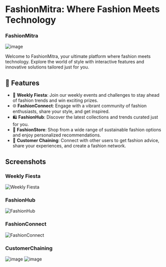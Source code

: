 # FashionMitra: Where Fashion Meets Technology

###  FashionMitra
![image](https://github.com/user-attachments/assets/27ba66bf-2bce-465f-8718-5652572c61d5)


Welcome to FashionMitra, your ultimate platform where fashion meets technology. Explore the world of style with interactive features and innovative solutions tailored just for you.

## 🌟 Features

- 🎉 **Weekly Fiesta**: Join our weekly events and challenges to stay ahead of fashion trends and win exciting prizes.
- 🌐 **FashionConnect**: Engage with a vibrant community of fashion enthusiasts, share your style, and get inspired.
- 🛍️ **FashionHub**: Discover the latest collections and trends curated just for you.
- 🏬 **FashionStore**: Shop from a wide range of sustainable fashion options and enjoy personalized recommendations.
- 🔗 **Customer Chaining**: Connect with other users to get fashion advice, share your experiences, and create a fashion network.

## Screenshots

### Weekly Fiesta
![Weekly Fiesta](https://github.com/user-attachments/assets/75ba38b6-373c-4a97-8c5e-f4a93c498ff0)

### FashionHub
![FashionHub](https://github.com/user-attachments/assets/7961d5a3-ea67-4691-ac49-10fadd127355)

### FashionConnect
![FashionConnect](https://github.com/user-attachments/assets/f3b24be0-7c25-4d6e-b632-fd71d9ec7a15)

### CustomerChaining
![image](https://github.com/user-attachments/assets/c0c9ded9-1e1c-42c8-b48c-c72744cfb1e2)
![image](https://github.com/user-attachments/assets/83def429-3270-4f48-904a-d8d2a34b760a)


